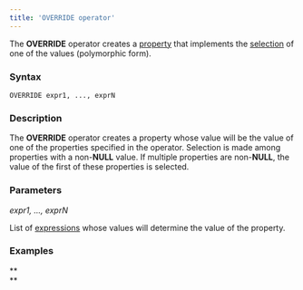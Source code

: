 ```yaml
---
title: 'OVERRIDE operator'
---
```


The **OVERRIDE** operator creates a [property](Properties.md) that implements the [selection](Selection_CASE_IF_MULTI_OVERRIDE_EXCLUSIVE.md#mutual-exclusion-of-conditions) of one of the values (polymorphic form).

### Syntax

    OVERRIDE expr1, ..., exprN

### Description

The **OVERRIDE** operator creates a property whose value will be the value of one of the properties specified in the operator. Selection is made among properties with a non-**NULL** value. If multiple properties are non-**NULL**, the value of the first of these properties is selected.

### Parameters

*expr1, ..., exprN*

List of [expressions](Expression.md) whose values will determine the value of the property.

### Examples



**  
**
